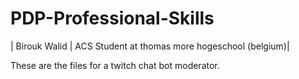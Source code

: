 # PDP-Professional-Skills


| Birouk Walid | ACS Student at thomas more hogeschool (belgium)|



These are the files for a twitch chat bot moderator.



